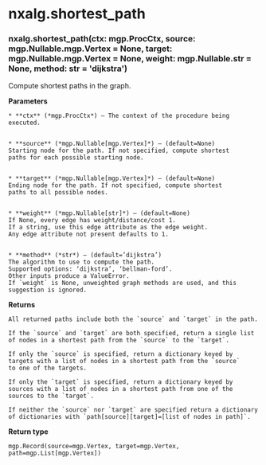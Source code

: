 # nxalg.shortest_path


### nxalg.shortest_path(ctx: mgp.ProcCtx, source: mgp.Nullable.mgp.Vertex = None, target: mgp.Nullable.mgp.Vertex = None, weight: mgp.Nullable.str = None, method: str = 'dijkstra')
Compute shortest paths in the graph.


**Parameters**

    
    * **ctx** (*mgp.ProcCtx*) – The context of the procedure being executed.


    * **source** (*mgp.Nullable[mgp.Vertex]*) – (default=None)
    Starting node for the path. If not specified, compute shortest
    paths for each possible starting node.


    * **target** (*mgp.Nullable[mgp.Vertex]*) – (default=None)
    Ending node for the path. If not specified, compute shortest
    paths to all possible nodes.


    * **weight** (*mgp.Nullable[str]*) – (default=None)
    If None, every edge has weight/distance/cost 1.
    If a string, use this edge attribute as the edge weight.
    Any edge attribute not present defaults to 1.


    * **method** (*str*) – (default=’dijkstra’)
    The algorithm to use to compute the path.
    Supported options: ‘dijkstra’, ‘bellman-ford’.
    Other inputs produce a ValueError.
    If `weight` is None, unweighted graph methods are used, and this
    suggestion is ignored.



**Returns**

    All returned paths include both the `source` and `target` in the path.

    If the `source` and `target` are both specified, return a single list
    of nodes in a shortest path from the `source` to the `target`.

    If only the `source` is specified, return a dictionary keyed by
    targets with a list of nodes in a shortest path from the `source`
    to one of the targets.

    If only the `target` is specified, return a dictionary keyed by
    sources with a list of nodes in a shortest path from one of the
    sources to the `target`.

    If neither the `source` nor `target` are specified return a dictionary
    of dictionaries with `path[source][target]=[list of nodes in path]`.




**Return type**

    mgp.Record(source=mgp.Vertex, target=mgp.Vertex, path=mgp.List[mgp.Vertex])

